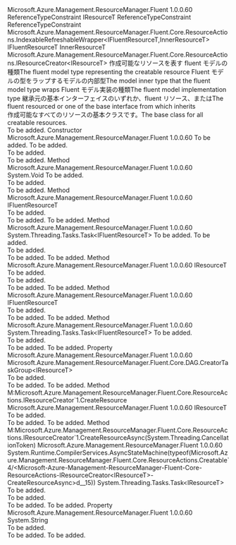<Type Name="Creatable&lt;IFluentResourceT,InnerResourceT,FluentResourceT,IResourceT&gt;" FullName="Microsoft.Azure.Management.ResourceManager.Fluent.Core.ResourceActions.Creatable&lt;IFluentResourceT,InnerResourceT,FluentResourceT,IResourceT&gt;">
  <TypeSignature Language="C#" Value="public abstract class Creatable&lt;IFluentResourceT,InnerResourceT,FluentResourceT,IResourceT&gt; : Microsoft.Azure.Management.ResourceManager.Fluent.Core.ResourceActions.IndexableRefreshableWrapper&lt;IFluentResourceT,InnerResourceT&gt;, Microsoft.Azure.Management.ResourceManager.Fluent.Core.ResourceActions.IResourceCreator&lt;IResourceT&gt; where IFluentResourceT : class, IResourceT where FluentResourceT : class where IResourceT : class" />
  <TypeSignature Language="ILAsm" Value=".class public auto ansi abstract beforefieldinit Creatable`4&lt;class (!IResourceT) IFluentResourceT, InnerResourceT, class FluentResourceT, class IResourceT&gt; extends Microsoft.Azure.Management.ResourceManager.Fluent.Core.ResourceActions.IndexableRefreshableWrapper`2&lt;!IFluentResourceT, !InnerResourceT&gt; implements class Microsoft.Azure.Management.ResourceManager.Fluent.Core.ResourceActions.IResourceCreator`1&lt;!IResourceT&gt;" />
  <TypeSignature Language="DocId" Value="T:Microsoft.Azure.Management.ResourceManager.Fluent.Core.ResourceActions.Creatable`4" />
  <TypeSignature Language="VB.NET" Value="Public MustInherit Class Creatable(Of IFluentResourceT, InnerResourceT, FluentResourceT, IResourceT)&#xA;Inherits IndexableRefreshableWrapper(Of IFluentResourceT, InnerResourceT)&#xA;Implements IResourceCreator(Of IResourceT)" />
  <TypeSignature Language="F#" Value="type Creatable&lt;#'IResourceT, 'InnerResourceT, 'FluentResourceT, 'IResourceT (requires 'FluentResourceT : null and 'IResourceT : null)&gt; = class&#xA;    inherit IndexableRefreshableWrapper&lt;#'IResourceT, 'InnerResourceT&gt;&#xA;    interface IResourceCreator&lt;'IResourceT (requires 'IResourceT : null)&gt;" />
  <AssemblyInfo>
    <AssemblyName>Microsoft.Azure.Management.ResourceManager.Fluent</AssemblyName>
    <AssemblyVersion>1.0.0.60</AssemblyVersion>
  </AssemblyInfo>
  <TypeParameters>
    <TypeParameter Name="IFluentResourceT">
      <Constraints>
        <ParameterAttribute>ReferenceTypeConstraint</ParameterAttribute>
        <BaseTypeName>IResourceT</BaseTypeName>
      </Constraints>
    </TypeParameter>
    <TypeParameter Name="InnerResourceT" />
    <TypeParameter Name="FluentResourceT">
      <Constraints>
        <ParameterAttribute>ReferenceTypeConstraint</ParameterAttribute>
      </Constraints>
    </TypeParameter>
    <TypeParameter Name="IResourceT">
      <Constraints>
        <ParameterAttribute>ReferenceTypeConstraint</ParameterAttribute>
      </Constraints>
    </TypeParameter>
  </TypeParameters>
  <Base>
    <BaseTypeName>Microsoft.Azure.Management.ResourceManager.Fluent.Core.ResourceActions.IndexableRefreshableWrapper&lt;IFluentResourceT,InnerResourceT&gt;</BaseTypeName>
    <BaseTypeArguments>
      <BaseTypeArgument TypeParamName="IFluentResourceT">IFluentResourceT</BaseTypeArgument>
      <BaseTypeArgument TypeParamName="InnerResourceT">InnerResourceT</BaseTypeArgument>
    </BaseTypeArguments>
  </Base>
  <Interfaces>
    <Interface>
      <InterfaceName>Microsoft.Azure.Management.ResourceManager.Fluent.Core.ResourceActions.IResourceCreator&lt;IResourceT&gt;</InterfaceName>
    </Interface>
  </Interfaces>
  <Docs>
    <typeparam name="IFluentResourceT"><span data-ttu-id="dddb1-101">作成可能なリソースを表す fluent モデルの種類</span><span class="sxs-lookup"><span data-stu-id="dddb1-101">The fluent model type representing the creatable resource</span></span></typeparam>
    <typeparam name="InnerResourceT"><span data-ttu-id="dddb1-102">Fluent モデルの型をラップするモデルの内部型</span><span class="sxs-lookup"><span data-stu-id="dddb1-102">The model inner type that the fluent model type wraps</span></span></typeparam>
    <typeparam name="FluentResourceT"><span data-ttu-id="dddb1-103">Fluent モデル実装の種類</span><span class="sxs-lookup"><span data-stu-id="dddb1-103">The fluent model implementation type</span></span></typeparam>
    <typeparam name="IResourceT"><span data-ttu-id="dddb1-104">継承元の基本インターフェイスのいずれか、fluent リソース、または</span><span class="sxs-lookup"><span data-stu-id="dddb1-104">The fluent resourced or one of the base interface from which inherits</span></span></typeparam>
    <summary>
            <span data-ttu-id="dddb1-105">作成可能なすべてのリソースの基本クラスです。</span><span class="sxs-lookup"><span data-stu-id="dddb1-105">The base class for all creatable resources.</span></span>
            </summary>
    <remarks>To be added.</remarks>
  </Docs>
  <Members>
    <Member MemberName=".ctor">
      <MemberSignature Language="C#" Value="protected Creatable (string name, InnerResourceT innerObject);" />
      <MemberSignature Language="ILAsm" Value=".method familyhidebysig specialname rtspecialname instance void .ctor(string name, !InnerResourceT innerObject) cil managed" />
      <MemberSignature Language="DocId" Value="M:Microsoft.Azure.Management.ResourceManager.Fluent.Core.ResourceActions.Creatable`4.#ctor(System.String,`1)" />
      <MemberSignature Language="VB.NET" Value="Protected Sub New (name As String, innerObject As InnerResourceT)" />
      <MemberSignature Language="F#" Value="new Microsoft.Azure.Management.ResourceManager.Fluent.Core.ResourceActions.Creatable&lt;#'IResourceT, 'InnerResourceT, 'FluentResourceT, 'IResourceT (requires 'FluentResourceT : null and 'IResourceT : null)&gt; : string * 'InnerResourceT -&gt; Microsoft.Azure.Management.ResourceManager.Fluent.Core.ResourceActions.Creatable&lt;#'IResourceT, 'InnerResourceT, 'FluentResourceT, 'IResourceT (requires 'FluentResourceT : null and 'IResourceT : null)&gt;" Usage="new Microsoft.Azure.Management.ResourceManager.Fluent.Core.ResourceActions.Creatable&lt;#'IResourceT, 'InnerResourceT, 'FluentResourceT, 'IResourceT (requires 'FluentResourceT : null and 'IResourceT : null)&gt; (name, innerObject)" />
      <MemberType>Constructor</MemberType>
      <AssemblyInfo>
        <AssemblyName>Microsoft.Azure.Management.ResourceManager.Fluent</AssemblyName>
        <AssemblyVersion>1.0.0.60</AssemblyVersion>
      </AssemblyInfo>
      <Parameters>
        <Parameter Name="name" Type="System.String" />
        <Parameter Name="innerObject" Type="InnerResourceT" />
      </Parameters>
      <Docs>
        <param name="name">To be added.</param>
        <param name="innerObject">To be added.</param>
        <summary>To be added.</summary>
        <remarks>To be added.</remarks>
      </Docs>
    </Member>
    <Member MemberName="AddCreatableDependency">
      <MemberSignature Language="C#" Value="protected void AddCreatableDependency (Microsoft.Azure.Management.ResourceManager.Fluent.Core.ResourceActions.IResourceCreator&lt;IResourceT&gt; creatableResource);" />
      <MemberSignature Language="ILAsm" Value=".method familyhidebysig instance void AddCreatableDependency(class Microsoft.Azure.Management.ResourceManager.Fluent.Core.ResourceActions.IResourceCreator`1&lt;!IResourceT&gt; creatableResource) cil managed" />
      <MemberSignature Language="DocId" Value="M:Microsoft.Azure.Management.ResourceManager.Fluent.Core.ResourceActions.Creatable`4.AddCreatableDependency(Microsoft.Azure.Management.ResourceManager.Fluent.Core.ResourceActions.IResourceCreator{`3})" />
      <MemberSignature Language="VB.NET" Value="Protected Sub AddCreatableDependency (creatableResource As IResourceCreator(Of IResourceT))" />
      <MemberSignature Language="F#" Value="member this.AddCreatableDependency : Microsoft.Azure.Management.ResourceManager.Fluent.Core.ResourceActions.IResourceCreator&lt;'IResourceT (requires 'IResourceT : null)&gt; -&gt; unit" Usage="creatable.AddCreatableDependency creatableResource" />
      <MemberType>Method</MemberType>
      <AssemblyInfo>
        <AssemblyName>Microsoft.Azure.Management.ResourceManager.Fluent</AssemblyName>
        <AssemblyVersion>1.0.0.60</AssemblyVersion>
      </AssemblyInfo>
      <ReturnValue>
        <ReturnType>System.Void</ReturnType>
      </ReturnValue>
      <Parameters>
        <Parameter Name="creatableResource" Type="Microsoft.Azure.Management.ResourceManager.Fluent.Core.ResourceActions.IResourceCreator&lt;IResourceT&gt;" />
      </Parameters>
      <Docs>
        <param name="creatableResource">To be added.</param>
        <summary>To be added.</summary>
        <remarks>To be added.</remarks>
      </Docs>
    </Member>
    <Member MemberName="Create">
      <MemberSignature Language="C#" Value="public IFluentResourceT Create ();" />
      <MemberSignature Language="ILAsm" Value=".method public hidebysig newslot virtual instance !IFluentResourceT Create() cil managed" />
      <MemberSignature Language="DocId" Value="M:Microsoft.Azure.Management.ResourceManager.Fluent.Core.ResourceActions.Creatable`4.Create" />
      <MemberSignature Language="VB.NET" Value="Public Function Create () As IFluentResourceT" />
      <MemberSignature Language="F#" Value="abstract member Create : unit -&gt; 'IFluentResourceT&#xA;override this.Create : unit -&gt; 'IFluentResourceT" Usage="creatable.Create " />
      <MemberType>Method</MemberType>
      <AssemblyInfo>
        <AssemblyName>Microsoft.Azure.Management.ResourceManager.Fluent</AssemblyName>
        <AssemblyVersion>1.0.0.60</AssemblyVersion>
      </AssemblyInfo>
      <ReturnValue>
        <ReturnType>IFluentResourceT</ReturnType>
      </ReturnValue>
      <Parameters />
      <Docs>
        <summary>To be added.</summary>
        <returns>To be added.</returns>
        <remarks>To be added.</remarks>
      </Docs>
    </Member>
    <Member MemberName="CreateAsync">
      <MemberSignature Language="C#" Value="public virtual System.Threading.Tasks.Task&lt;IFluentResourceT&gt; CreateAsync (System.Threading.CancellationToken cancellationToken, bool multiThreaded = true);" />
      <MemberSignature Language="ILAsm" Value=".method public hidebysig newslot virtual instance class System.Threading.Tasks.Task`1&lt;!IFluentResourceT&gt; CreateAsync(valuetype System.Threading.CancellationToken cancellationToken, bool multiThreaded) cil managed" />
      <MemberSignature Language="DocId" Value="M:Microsoft.Azure.Management.ResourceManager.Fluent.Core.ResourceActions.Creatable`4.CreateAsync(System.Threading.CancellationToken,System.Boolean)" />
      <MemberSignature Language="F#" Value="abstract member CreateAsync : System.Threading.CancellationToken * bool -&gt; System.Threading.Tasks.Task&lt;#'IResourceT&gt;&#xA;override this.CreateAsync : System.Threading.CancellationToken * bool -&gt; System.Threading.Tasks.Task&lt;#'IResourceT&gt;" Usage="creatable.CreateAsync (cancellationToken, multiThreaded)" />
      <MemberType>Method</MemberType>
      <AssemblyInfo>
        <AssemblyName>Microsoft.Azure.Management.ResourceManager.Fluent</AssemblyName>
        <AssemblyVersion>1.0.0.60</AssemblyVersion>
      </AssemblyInfo>
      <ReturnValue>
        <ReturnType>System.Threading.Tasks.Task&lt;IFluentResourceT&gt;</ReturnType>
      </ReturnValue>
      <Parameters>
        <Parameter Name="cancellationToken" Type="System.Threading.CancellationToken" />
        <Parameter Name="multiThreaded" Type="System.Boolean" />
      </Parameters>
      <Docs>
        <param name="cancellationToken">To be added.</param>
        <param name="multiThreaded">To be added.</param>
        <summary>To be added.</summary>
        <returns>To be added.</returns>
        <remarks>To be added.</remarks>
      </Docs>
    </Member>
    <Member MemberName="CreatedResource">
      <MemberSignature Language="C#" Value="protected IResourceT CreatedResource (string key);" />
      <MemberSignature Language="ILAsm" Value=".method familyhidebysig instance !IResourceT CreatedResource(string key) cil managed" />
      <MemberSignature Language="DocId" Value="M:Microsoft.Azure.Management.ResourceManager.Fluent.Core.ResourceActions.Creatable`4.CreatedResource(System.String)" />
      <MemberSignature Language="VB.NET" Value="Protected Function CreatedResource (key As String) As IResourceT" />
      <MemberSignature Language="F#" Value="member this.CreatedResource : string -&gt; 'IResourceT" Usage="creatable.CreatedResource key" />
      <MemberType>Method</MemberType>
      <AssemblyInfo>
        <AssemblyName>Microsoft.Azure.Management.ResourceManager.Fluent</AssemblyName>
        <AssemblyVersion>1.0.0.60</AssemblyVersion>
      </AssemblyInfo>
      <ReturnValue>
        <ReturnType>IResourceT</ReturnType>
      </ReturnValue>
      <Parameters>
        <Parameter Name="key" Type="System.String" />
      </Parameters>
      <Docs>
        <param name="key">To be added.</param>
        <summary>To be added.</summary>
        <returns>To be added.</returns>
        <remarks>To be added.</remarks>
      </Docs>
    </Member>
    <Member MemberName="CreateResource">
      <MemberSignature Language="C#" Value="public virtual IFluentResourceT CreateResource ();" />
      <MemberSignature Language="ILAsm" Value=".method public hidebysig newslot virtual instance !IFluentResourceT CreateResource() cil managed" />
      <MemberSignature Language="DocId" Value="M:Microsoft.Azure.Management.ResourceManager.Fluent.Core.ResourceActions.Creatable`4.CreateResource" />
      <MemberSignature Language="VB.NET" Value="Public Overridable Function CreateResource () As IFluentResourceT" />
      <MemberSignature Language="F#" Value="abstract member CreateResource : unit -&gt; 'IFluentResourceT&#xA;override this.CreateResource : unit -&gt; 'IFluentResourceT" Usage="creatable.CreateResource " />
      <MemberType>Method</MemberType>
      <AssemblyInfo>
        <AssemblyName>Microsoft.Azure.Management.ResourceManager.Fluent</AssemblyName>
        <AssemblyVersion>1.0.0.60</AssemblyVersion>
      </AssemblyInfo>
      <ReturnValue>
        <ReturnType>IFluentResourceT</ReturnType>
      </ReturnValue>
      <Parameters />
      <Docs>
        <summary>To be added.</summary>
        <returns>To be added.</returns>
        <remarks>To be added.</remarks>
      </Docs>
    </Member>
    <Member MemberName="CreateResourceAsync">
      <MemberSignature Language="C#" Value="public abstract System.Threading.Tasks.Task&lt;IFluentResourceT&gt; CreateResourceAsync (System.Threading.CancellationToken cancellationToken);" />
      <MemberSignature Language="ILAsm" Value=".method public hidebysig newslot virtual instance class System.Threading.Tasks.Task`1&lt;!IFluentResourceT&gt; CreateResourceAsync(valuetype System.Threading.CancellationToken cancellationToken) cil managed" />
      <MemberSignature Language="DocId" Value="M:Microsoft.Azure.Management.ResourceManager.Fluent.Core.ResourceActions.Creatable`4.CreateResourceAsync(System.Threading.CancellationToken)" />
      <MemberSignature Language="F#" Value="abstract member CreateResourceAsync : System.Threading.CancellationToken -&gt; System.Threading.Tasks.Task&lt;#'IResourceT&gt;" Usage="creatable.CreateResourceAsync cancellationToken" />
      <MemberType>Method</MemberType>
      <AssemblyInfo>
        <AssemblyName>Microsoft.Azure.Management.ResourceManager.Fluent</AssemblyName>
        <AssemblyVersion>1.0.0.60</AssemblyVersion>
      </AssemblyInfo>
      <ReturnValue>
        <ReturnType>System.Threading.Tasks.Task&lt;IFluentResourceT&gt;</ReturnType>
      </ReturnValue>
      <Parameters>
        <Parameter Name="cancellationToken" Type="System.Threading.CancellationToken" />
      </Parameters>
      <Docs>
        <param name="cancellationToken">To be added.</param>
        <summary>To be added.</summary>
        <returns>To be added.</returns>
        <remarks>To be added.</remarks>
      </Docs>
    </Member>
    <Member MemberName="CreatorTaskGroup">
      <MemberSignature Language="C#" Value="public Microsoft.Azure.Management.ResourceManager.Fluent.Core.DAG.CreatorTaskGroup&lt;IResourceT&gt; CreatorTaskGroup { get; }" />
      <MemberSignature Language="ILAsm" Value=".property instance class Microsoft.Azure.Management.ResourceManager.Fluent.Core.DAG.CreatorTaskGroup`1&lt;!IResourceT&gt; CreatorTaskGroup" />
      <MemberSignature Language="DocId" Value="P:Microsoft.Azure.Management.ResourceManager.Fluent.Core.ResourceActions.Creatable`4.CreatorTaskGroup" />
      <MemberSignature Language="VB.NET" Value="Public ReadOnly Property CreatorTaskGroup As CreatorTaskGroup(Of IResourceT)" />
      <MemberSignature Language="F#" Value="member this.CreatorTaskGroup : Microsoft.Azure.Management.ResourceManager.Fluent.Core.DAG.CreatorTaskGroup&lt;'IResourceT (requires 'IResourceT : null)&gt;" Usage="Microsoft.Azure.Management.ResourceManager.Fluent.Core.ResourceActions.Creatable&lt;#'IResourceT, 'InnerResourceT, 'FluentResourceT, 'IResourceT (requires 'FluentResourceT : null and 'IResourceT : null)&gt;.CreatorTaskGroup" />
      <MemberType>Property</MemberType>
      <AssemblyInfo>
        <AssemblyName>Microsoft.Azure.Management.ResourceManager.Fluent</AssemblyName>
        <AssemblyVersion>1.0.0.60</AssemblyVersion>
      </AssemblyInfo>
      <ReturnValue>
        <ReturnType>Microsoft.Azure.Management.ResourceManager.Fluent.Core.DAG.CreatorTaskGroup&lt;IResourceT&gt;</ReturnType>
      </ReturnValue>
      <Docs>
        <summary>To be added.</summary>
        <value>To be added.</value>
        <remarks>To be added.</remarks>
      </Docs>
    </Member>
    <Member MemberName="Microsoft.Azure.Management.ResourceManager.Fluent.Core.ResourceActions.IResourceCreator&lt;IResourceT&gt;.CreateResource">
      <MemberSignature Language="C#" Value="IResourceT IResourceCreator&lt;IResourceT&gt;.CreateResource ();" />
      <MemberSignature Language="ILAsm" Value=".method hidebysig newslot virtual instance !IResourceT Microsoft.Azure.Management.ResourceManager.Fluent.Core.ResourceActions.IResourceCreator&lt;IResourceT&gt;.CreateResource() cil managed" />
      <MemberSignature Language="DocId" Value="M:Microsoft.Azure.Management.ResourceManager.Fluent.Core.ResourceActions.Creatable`4.Microsoft#Azure#Management#ResourceManager#Fluent#Core#ResourceActions#IResourceCreator&lt;IResourceT&gt;#CreateResource" />
      <MemberSignature Language="VB.NET" Value="Function CreateResource () As IResourceT Implements IResourceCreator(Of IResourceT).CreateResource" />
      <MemberType>Method</MemberType>
      <Implements>
        <InterfaceMember>M:Microsoft.Azure.Management.ResourceManager.Fluent.Core.ResourceActions.IResourceCreator`1.CreateResource</InterfaceMember>
      </Implements>
      <AssemblyInfo>
        <AssemblyName>Microsoft.Azure.Management.ResourceManager.Fluent</AssemblyName>
        <AssemblyVersion>1.0.0.60</AssemblyVersion>
      </AssemblyInfo>
      <ReturnValue>
        <ReturnType>IResourceT</ReturnType>
      </ReturnValue>
      <Parameters />
      <Docs>
        <summary>To be added.</summary>
        <returns>To be added.</returns>
        <remarks>To be added.</remarks>
      </Docs>
    </Member>
    <Member MemberName="Microsoft.Azure.Management.ResourceManager.Fluent.Core.ResourceActions.IResourceCreator&lt;IResourceT&gt;.CreateResourceAsync">
      <MemberSignature Language="C#" Value="System.Threading.Tasks.Task&lt;IResourceT&gt; IResourceCreator&lt;IResourceT&gt;.CreateResourceAsync (System.Threading.CancellationToken cancellationToken);" />
      <MemberSignature Language="ILAsm" Value=".method hidebysig newslot virtual instance class System.Threading.Tasks.Task`1&lt;!IResourceT&gt; Microsoft.Azure.Management.ResourceManager.Fluent.Core.ResourceActions.IResourceCreator&lt;IResourceT&gt;.CreateResourceAsync(valuetype System.Threading.CancellationToken cancellationToken) cil managed" />
      <MemberSignature Language="DocId" Value="M:Microsoft.Azure.Management.ResourceManager.Fluent.Core.ResourceActions.Creatable`4.Microsoft#Azure#Management#ResourceManager#Fluent#Core#ResourceActions#IResourceCreator&lt;IResourceT&gt;#CreateResourceAsync(System.Threading.CancellationToken)" />
      <MemberType>Method</MemberType>
      <Implements>
        <InterfaceMember>M:Microsoft.Azure.Management.ResourceManager.Fluent.Core.ResourceActions.IResourceCreator`1.CreateResourceAsync(System.Threading.CancellationToken)</InterfaceMember>
      </Implements>
      <AssemblyInfo>
        <AssemblyName>Microsoft.Azure.Management.ResourceManager.Fluent</AssemblyName>
        <AssemblyVersion>1.0.0.60</AssemblyVersion>
      </AssemblyInfo>
      <Attributes>
        <Attribute>
          <AttributeName>System.Runtime.CompilerServices.AsyncStateMachine(typeof(Microsoft.Azure.Management.ResourceManager.Fluent.Core.ResourceActions.Creatable`4/&lt;Microsoft-Azure-Management-ResourceManager-Fluent-Core-ResourceActions-IResourceCreator&lt;IResourceT&gt;-CreateResourceAsync&gt;d__15))</AttributeName>
        </Attribute>
      </Attributes>
      <ReturnValue>
        <ReturnType>System.Threading.Tasks.Task&lt;IResourceT&gt;</ReturnType>
      </ReturnValue>
      <Parameters>
        <Parameter Name="cancellationToken" Type="System.Threading.CancellationToken" />
      </Parameters>
      <Docs>
        <param name="cancellationToken">To be added.</param>
        <summary>To be added.</summary>
        <returns>To be added.</returns>
        <remarks>To be added.</remarks>
      </Docs>
    </Member>
    <Member MemberName="Name">
      <MemberSignature Language="C#" Value="public string Name { get; }" />
      <MemberSignature Language="ILAsm" Value=".property instance string Name" />
      <MemberSignature Language="DocId" Value="P:Microsoft.Azure.Management.ResourceManager.Fluent.Core.ResourceActions.Creatable`4.Name" />
      <MemberSignature Language="VB.NET" Value="Public ReadOnly Property Name As String" />
      <MemberSignature Language="F#" Value="member this.Name : string" Usage="Microsoft.Azure.Management.ResourceManager.Fluent.Core.ResourceActions.Creatable&lt;#'IResourceT, 'InnerResourceT, 'FluentResourceT, 'IResourceT (requires 'FluentResourceT : null and 'IResourceT : null)&gt;.Name" />
      <MemberType>Property</MemberType>
      <AssemblyInfo>
        <AssemblyName>Microsoft.Azure.Management.ResourceManager.Fluent</AssemblyName>
        <AssemblyVersion>1.0.0.60</AssemblyVersion>
      </AssemblyInfo>
      <ReturnValue>
        <ReturnType>System.String</ReturnType>
      </ReturnValue>
      <Docs>
        <summary>To be added.</summary>
        <value>To be added.</value>
        <remarks>To be added.</remarks>
      </Docs>
    </Member>
  </Members>
</Type>